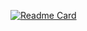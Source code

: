 [![Readme Card](https://github-readme-stats.vercel.app/api/pin/?username=danimalcrackrz&repo=bobs-burgers&theme=outrun)](https://github.com/anuraghazra/github-readme-stats)
